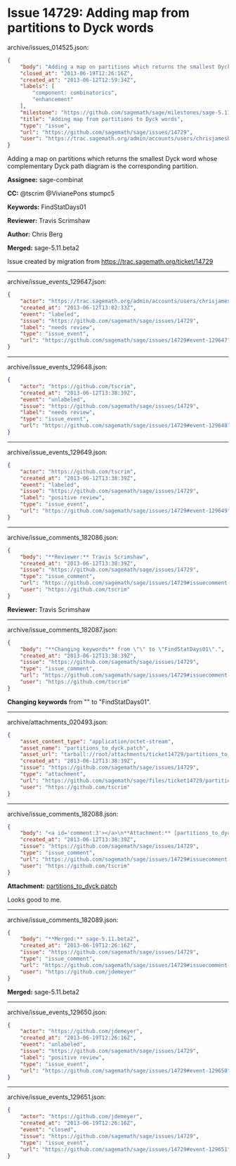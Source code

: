 # Issue 14729: Adding map from partitions to Dyck words

archive/issues_014525.json:
```json
{
    "body": "Adding a map on partitions which returns the smallest Dyck word whose complementary Dyck path diagram is the corresponding partition.\n\n**Assignee:** sage-combinat\n\n**CC:**  @tscrim @VivianePons stumpc5\n\n**Keywords:** FindStatDays01\n\n**Reviewer:** Travis Scrimshaw\n\n**Author:** Chris Berg\n\n**Merged:** sage-5.11.beta2\n\nIssue created by migration from https://trac.sagemath.org/ticket/14729\n\n",
    "closed_at": "2013-06-19T12:26:16Z",
    "created_at": "2013-06-12T12:59:34Z",
    "labels": [
        "component: combinatorics",
        "enhancement"
    ],
    "milestone": "https://github.com/sagemath/sage/milestones/sage-5.11",
    "title": "Adding map from partitions to Dyck words",
    "type": "issue",
    "url": "https://github.com/sagemath/sage/issues/14729",
    "user": "https://trac.sagemath.org/admin/accounts/users/chrisjamesberg"
}
```
Adding a map on partitions which returns the smallest Dyck word whose complementary Dyck path diagram is the corresponding partition.

**Assignee:** sage-combinat

**CC:**  @tscrim @VivianePons stumpc5

**Keywords:** FindStatDays01

**Reviewer:** Travis Scrimshaw

**Author:** Chris Berg

**Merged:** sage-5.11.beta2

Issue created by migration from https://trac.sagemath.org/ticket/14729





---

archive/issue_events_129647.json:
```json
{
    "actor": "https://trac.sagemath.org/admin/accounts/users/chrisjamesberg",
    "created_at": "2013-06-12T13:02:33Z",
    "event": "labeled",
    "issue": "https://github.com/sagemath/sage/issues/14729",
    "label": "needs review",
    "type": "issue_event",
    "url": "https://github.com/sagemath/sage/issues/14729#event-129647"
}
```



---

archive/issue_events_129648.json:
```json
{
    "actor": "https://github.com/tscrim",
    "created_at": "2013-06-12T13:38:39Z",
    "event": "unlabeled",
    "issue": "https://github.com/sagemath/sage/issues/14729",
    "label": "needs review",
    "type": "issue_event",
    "url": "https://github.com/sagemath/sage/issues/14729#event-129648"
}
```



---

archive/issue_events_129649.json:
```json
{
    "actor": "https://github.com/tscrim",
    "created_at": "2013-06-12T13:38:39Z",
    "event": "labeled",
    "issue": "https://github.com/sagemath/sage/issues/14729",
    "label": "positive review",
    "type": "issue_event",
    "url": "https://github.com/sagemath/sage/issues/14729#event-129649"
}
```



---

archive/issue_comments_182086.json:
```json
{
    "body": "**Reviewer:** Travis Scrimshaw",
    "created_at": "2013-06-12T13:38:39Z",
    "issue": "https://github.com/sagemath/sage/issues/14729",
    "type": "issue_comment",
    "url": "https://github.com/sagemath/sage/issues/14729#issuecomment-182086",
    "user": "https://github.com/tscrim"
}
```

**Reviewer:** Travis Scrimshaw



---

archive/issue_comments_182087.json:
```json
{
    "body": "**Changing keywords** from \"\" to \"FindStatDays01\".",
    "created_at": "2013-06-12T13:38:39Z",
    "issue": "https://github.com/sagemath/sage/issues/14729",
    "type": "issue_comment",
    "url": "https://github.com/sagemath/sage/issues/14729#issuecomment-182087",
    "user": "https://github.com/tscrim"
}
```

**Changing keywords** from "" to "FindStatDays01".



---

archive/attachments_020493.json:
```json
{
    "asset_content_type": "application/octet-stream",
    "asset_name": "partitions_to_dyck.patch",
    "asset_url": "tarball://root/attachments/ticket14729/partitions_to_dyck.patch",
    "created_at": "2013-06-12T13:38:39Z",
    "issue": "https://github.com/sagemath/sage/issues/14729",
    "type": "attachment",
    "url": "https://github.com/sagemath/sage/files/ticket14729/partitions_to_dyck.patch",
    "user": "https://github.com/tscrim"
}
```



---

archive/issue_comments_182088.json:
```json
{
    "body": "<a id='comment:3'></a>\n**Attachment:** [partitions_to_dyck.patch](https://github.com/sagemath/sage/files/ticket14729/partitions_to_dyck.patch)\n\nLooks good to me.",
    "created_at": "2013-06-12T13:38:39Z",
    "issue": "https://github.com/sagemath/sage/issues/14729",
    "type": "issue_comment",
    "url": "https://github.com/sagemath/sage/issues/14729#issuecomment-182088",
    "user": "https://github.com/tscrim"
}
```

<a id='comment:3'></a>
**Attachment:** [partitions_to_dyck.patch](https://github.com/sagemath/sage/files/ticket14729/partitions_to_dyck.patch)

Looks good to me.



---

archive/issue_comments_182089.json:
```json
{
    "body": "**Merged:** sage-5.11.beta2",
    "created_at": "2013-06-19T12:26:16Z",
    "issue": "https://github.com/sagemath/sage/issues/14729",
    "type": "issue_comment",
    "url": "https://github.com/sagemath/sage/issues/14729#issuecomment-182089",
    "user": "https://github.com/jdemeyer"
}
```

**Merged:** sage-5.11.beta2



---

archive/issue_events_129650.json:
```json
{
    "actor": "https://github.com/jdemeyer",
    "created_at": "2013-06-19T12:26:16Z",
    "event": "unlabeled",
    "issue": "https://github.com/sagemath/sage/issues/14729",
    "label": "positive review",
    "type": "issue_event",
    "url": "https://github.com/sagemath/sage/issues/14729#event-129650"
}
```



---

archive/issue_events_129651.json:
```json
{
    "actor": "https://github.com/jdemeyer",
    "created_at": "2013-06-19T12:26:16Z",
    "event": "closed",
    "issue": "https://github.com/sagemath/sage/issues/14729",
    "type": "issue_event",
    "url": "https://github.com/sagemath/sage/issues/14729#event-129651"
}
```
